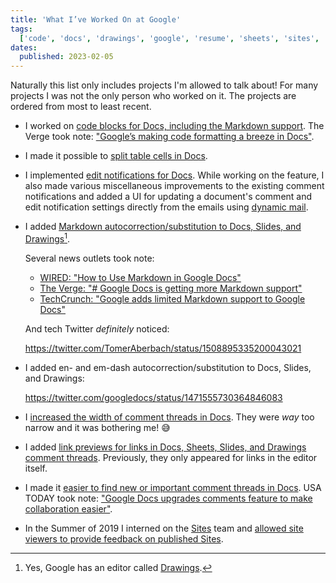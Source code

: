 ```yaml
---
title: 'What I’ve Worked On at Google'
tags:
  ['code', 'docs', 'drawings', 'google', 'resume', 'sheets', 'sites', 'slides']
dates:
  published: 2023-02-05
---
```


Naturally this list only includes projects I'm allowed to talk about! For many
projects I was not the only person who worked on it. The projects are ordered
from most to least recent.

- I worked on
  [code blocks for Docs, including the Markdown support](https://workspaceupdates.googleblog.com/2022/12/format-display-code-google-docs.html).
  The Verge took
  note:&nbsp;["Google’s making code formatting a breeze in Docs"](https://www.theverge.com/2022/12/14/23509936/google-docs-code-blocks-smart-canvas).

- I made it possible to
  [split table cells in Docs](https://workspaceupdates.googleblog.com/2022/10/split-table-cells-in-google-docs.html).

- I implemented
  [edit notifications for Docs](https://workspaceupdates.googleblog.com/2022/07/edit-notifications-for-document-content-changes.html).
  While working on the feature, I also made various miscellaneous improvements
  to the existing comment notifications and added a UI for updating a document's
  comment and edit notification settings directly from the emails using
  [dynamic mail](https://blog.google/products/gmail/take-action-and-stay-up-to-date-with-dynamic-email-in-gmail).

- I added
  [Markdown autocorrection/substitution to Docs, Slides, and Drawings](https://workspaceupdates.googleblog.com/2022/03/compose-with-markdown-in-google-docs-on.html)[^1].

  Several news outlets took note:

  - [WIRED: "How to Use Markdown in Google Docs"](https://www.wired.com/story/how-to-use-markdown-google-docs)
  - [The Verge: "# Google Docs is getting more Markdown support"](https://www.theverge.com/2022/3/29/23002138/google-docs-markdown-support-formatting-update)
  - [TechCrunch: "Google adds limited Markdown support to Google Docs"](https://techcrunch.com/2022/03/30/google-adds-limited-markdown-support-to-google-docs)

  And tech Twitter _definitely_ noticed:

  https://twitter.com/TomerAberbach/status/1508895335200043021

- I added en- and em-dash autocorrection/substitution to Docs, Slides, and
  Drawings:

  https://twitter.com/googledocs/status/1471555730364846083

- I
  [increased the width of comment threads in Docs](https://workspaceupdates.googleblog.com/2021/09/comment-size-increasing-in-google-docs.html).
  They were _way_ too narrow and it was bothering me! 😅

- I added
  [link previews for links in Docs, Sheets, Slides, and Drawings comment threads](https://9to5google.com/2019/09/18/google-docs-link-previews).
  Previously, they only appeared for links in the editor itself.

- I made it
  [easier to find new or important comment threads in Docs](https://workspaceupdates.googleblog.com/2021/02/improvements-for-locating-new-comments-important-conversations-google-docs.html).
  USA TODAY took
  note:&nbsp;["Google Docs upgrades comments feature to make collaboration easier"](https://www.usatoday.com/story/tech/2021/02/23/google-docs-comments-feature-make-collaboration-easier/4554035001).

- In the Summer of 2019 I interned on the [Sites](https://sites.google.com) team
  and
  [allowed site viewers to provide feedback on published Sites](https://workspaceupdates.googleblog.com/2019/11/feedback-google-sites.html).

[^1]: Yes, Google has an editor called [Drawings](https://drawings.google.com).
